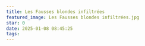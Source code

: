 ```yaml
---
title: Les Fausses blondes infiltrées
featured_image: Les Fausses blondes infiltrées.jpg
star: 0
date: 2025-01-08 08:45:25
tags:
---
```

